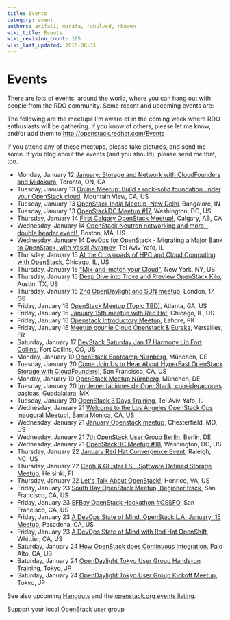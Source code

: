 ```yaml
---
title: Events
category: event
authors: arifali, marafa, rahulvsd, rbowen
wiki_title: Events
wiki_revision_count: 185
wiki_last_updated: 2015-08-31
---
```


# Events

There are lots of events, around the world, where you can hang out with people from the RDO community. Some recent and upcoming events are:

The following are the meetups I'm aware of in the coming week where RDO enthusiasts will be gathering. If you know of others, please let me know, and/or add them to <http://openstack.redhat.com/Events>

If you attend any of these meetups, please take pictures, and send me some. If you blog about the events (and you should), please send me that, too.

*   Monday, January 12 [January: Storage and Network with CloudFounders and Midokura](http://www.meetup.com/OpenStackTO/events/219195501/), Toronto, ON, CA
*   Tuesday, January 13 [Online Meetup: Build a rock-solid foundation under your OpenStack cloud](http://www.meetup.com/Cloud-Online-Meetup/events/219714843/), Mountain View, CA, US
*   Tuesday, January 13 [OpenStack India Meetup, New Delhi](http://www.meetup.com/Indian-OpenStack-User-Group/events/219637729/), Bangalore, IN
*   Tuesday, January 13 [OpenStackDC Meetup #17](http://www.meetup.com/OpenStackDC/events/218760179/), Washington, DC, US
*   Thursday, January 14 [First Calgary OpenStack Meetup!](http://www.meetup.com/Calgary-OpenStack-Meetup/events/219503704/), Calgary, AB, CA
*   Wednesday, January 14 [OpenStack Neutron networking and more - double header event!](http://www.meetup.com/Openstack-Boston/events/218862617/), Boston, MA, US
*   Wednesday, January 14 [DevOps for OpenStack - Migrating a Major Bank to OpenStack, with Vassil Avramov](http://www.meetup.com/OpenStack-Israel/events/219611133/), Tel Aviv-Yafo, IL
*   Thursday, January 15 [At the Crossroads of HPC and Cloud Computing with OpenStack](http://www.meetup.com/chicagoacm/events/219410203/), Chicago, IL, US
*   Thursday, January 15 ["Mix-and-match your Cloud"](http://www.meetup.com/OpenStack-for-Enterprises-NYC/events/219241367/), New York, NY, US
*   Thursday, January 15 [Deep Dive into Trove and Preview OpenStack Kilo](http://www.meetup.com/OpenStack-Austin/events/218860202/), Austin, TX, US
*   Thursday, January 15 [2nd OpenDaylight and SDN meetup](http://www.meetup.com/London-SDN-ODLUG/events/218972643/), London, 17, GB
*   Friday, January 16 [OpenStack Meetup (Topic TBD)](http://www.meetup.com/openstack-atlanta/events/218782169/), Atlanta, GA, US
*   Friday, January 16 [January 15th meetup with Red Hat](http://www.meetup.com/meetup-group-NjZdcegA/events/219665949/), Chicago, IL, US
*   Friday, January 16 [Openstack Introductory Meetup](http://www.meetup.com/Lahore-OpenStack-Meetup/events/219586680/), Lahore, PK
*   Friday, January 16 [Meetup pour le Cloud Openstack & Eureka](http://www.meetup.com/Versailles-Cloud-based-Social-Media-Meetup/events/219600743/), Versailles, FR
*   Saturday, January 17 [DevStack Saturday Jan 17 Harmony Lib Fort Collins](http://www.meetup.com/OpenStack-Colorado/events/219497398/), Fort Collins, CO, US
*   Monday, January 19 [OpenStack Bootcamp Nürnberg](http://www.meetup.com/OpenStack-Munich/events/219374350/), München, DE
*   Tuesday, January 20 [Come Join Us to Hear About HyperFast OpenStack Storage with CloudFounders!](http://www.meetup.com/openstack/events/219308937/), San Francisco, CA, US
*   Monday, January 19 [OpenStack Meetup Nürnberg](http://www.meetup.com/OpenStack-Munich/events/219374402/), München, DE
*   Tuesday, January 20 [Implementaciónes de OpenStack, consideraciones basicas](http://www.meetup.com/OpenStack-GDL/events/219763969/), Guadalajara, MX
*   Tuesday, January 20 [OpenStack 3 Days Training](http://www.meetup.com/IGTCloud/events/218924765/), Tel Aviv-Yafo, IL
*   Wednesday, January 21 [Welcome to the Los Angeles OpenStack Ops Inaugural Meetup!](http://www.meetup.com/Los-Angeles-OpenStack-Ops-Meetup/events/216238582/), Santa Monica, CA, US
*   Wednesday, January 21 [January Openstack meetup](http://www.meetup.com/OpenStack-STL/events/219684702/), Chesterfield, MO, US
*   Wednesday, January 21 [7th OpenStack User Group Berlin](http://www.meetup.com/OpenStack-User-Group-Berlin/events/218681700/), Berlin, DE
*   Wednesday, January 21 [OpenStackDC Meetup #18](http://www.meetup.com/OpenStackDC/events/218827000/), Washington, DC, US
*   Thursday, January 22 [January Red Hat Convergence Event](http://www.meetup.com/Raleigh-Red-Hat-User-Group/events/215314042/), Raleigh, NC, US
*   Thursday, January 22 [Ceph & Gluster FS - Software Defined Storage Meetup](http://www.meetup.com/RedHatFinland/events/218774694/), Helsinki, FI
*   Thursday, January 22 [Let's Talk About OpenStack!](http://www.meetup.com/OpenStack-Richmond/events/219346809/), Henrico, VA, US
*   Friday, January 23 [South Bay OpenStack Meetup, Beginner track](http://www.meetup.com/openstack/events/219341335/), San Francisco, CA, US
*   Friday, January 23 [SFBay OpenStack Hackathon #OSSFO](http://www.meetup.com/openstack/events/176812172/), San Francisco, CA, US
*   Friday, January 23 [A DevOps State of Mind. OpenStack L.A. January '15 Meetup](http://www.meetup.com/OpenStack-LA/events/219699801/), Pasadena, CA, US
*   Friday, January 23 [A DevOps State of Mind with Red Hat OpenShift](http://www.meetup.com/Greater-Los-Angeles-Area-Red-Hat-User-Group-RHUG/events/219703914/), Whittier, CA, US
*   Saturday, January 24 [How OpenStack does Continuous Integration](http://www.meetup.com/cloudcomputing/events/219651605/), Palo Alto, CA, US
*   Saturday, January 24 [OpenDaylight Tokyo User Group Hands-on Training](http://www.meetup.com/OpenDaylight-Tokyo-User-Group/events/218960560/), Tokyo, JP
*   Saturday, January 24 [OpenDaylight Tokyo User Group Kickoff Meetup](http://www.meetup.com/OpenDaylight-Tokyo-User-Group/events/218960474/), Tokyo, JP

See also upcoming [Hangouts](Hangouts) and the [openstack.org events listing](http://www.openstack.org/community/events/).

Support your local [OpenStack user group](https://wiki.openstack.org/wiki/OpenStack_User_Groups)
